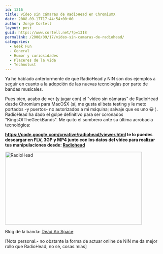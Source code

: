 ```yaml
---
id: 1316
title: vídeo sin cámaras de RadioHead en ChromiumX
date: 2008-09-17T17:44:54+00:00
author: Jorge Cortell
layout: post
guid: https://www.cortell.net/?p=1318
permalink: /2008/09/17/video-sin-camaras-de-radiohead/
categories:
  - Geek Fun
  - General
  - Humor y curiosidades
  - Placeres de la vida
  - Technolust
---
```

Ya he hablado anteriormente de que RadioHead y NIN son dos ejemplos a seguir en cuanto a la adopción de las nuevas tecnologías por parte de bandas musicales.

Pues bien, acabo de ver (y jugar con) el "vídeo sin cámaras" de RadioHead desde Chromium para MacOSX (sí, me gusta el beta testing y le meto portados -y puertos- no autorizados a mi máquina; salvaje que es uno 😀 ). RadioHead ha dado el golpe definitivo para ser coronados "KingsOfTheGeekBands". Me quito el sombrero ante su última acrobacia tecnológica:

**<https://code.google.com/creative/radiohead/viewer.html> te lo puedes descargar en FLV, 3GP y MP4 junto con los datos del vídeo para realizar tus manipulaciones desde: [Radiohead](https://braulioaquino.blogspot.com/2008/07/radiohead.html)** 
  
[<img style="border-width: 0px" title="RadioHead" src="https://lh6.ggpht.com/braulioaquino/SHrNcVsi0lI/AAAAAAAAAK0/gzEOFYwEOJU/rh3_thumb%5B14%5D.jpg?imgmax=800" border="0" alt="RadioHead" width="444" height="236" />](https://lh6.ggpht.com/braulioaquino/SHrNbt5dRiI/AAAAAAAAAKw/KWlFgte3TLo/s1600-h/rh3%5B12%5D.jpg)

Blog de la banda: <a href="https://www.radiohead.com/deadairspace/" target="_blank">Dead Air Space</a>

[Nota personal.- no obstante la forma de actuar online de NIN me da mejor rollo que RadioHead, no sé, cosas mías]